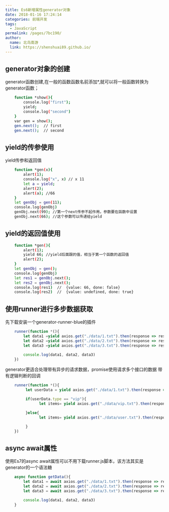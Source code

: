 ```yaml
---
title: Es6新增属性generator对象
date: 2018-01-16 17:24:14
categories: 前端开发
tags: 
  - JavaScript
permalink: /pages/7bc190/
author: 
  name: 北鸟南游
  link: https://shenshuai89.github.io/
---
```


## generator对象的创建
generator函数创建,在一般的函数函数名前添加*,就可以将一般函数转换为generator函数；
``` bash
	function *show(){
		console.log("first");
		yield;
		console.log("second")
	}
	var gen = show();
	gen.next();  // first
	gen.next();  // second
```

## yield的传参使用
yield传参和返回值
``` bash
	function *gen(x){
		alert(1);
		console.log("x", x) // x 11
		let a = yield;
		alert(2);
		alert(a); //66
	}
	let genObj = gen(11);
	console.log(genObj)
	genObj.next(99); //第一个next传参不起作用，参数要在函数中设置
	genObj.next(66); //这个参数可以传递给yield
```

## yield的返回值使用

``` bash
	function *gen(){
		alert(1);
		yield 66; //yield后面跟的值，相当于第一个函数的返回值
		alert(2);
	}
	let genObj = gen();
	console.log(genObj)
	let res1 = genObj.next(); 
	let res2 = genObj.next();
	console.log(res1)  //  {value: 66, done: false}
	console.log(res2)  //  {value: undefined, done: true}
```

## 使用runner进行多步数据获取

先下载安装一个generator-runner-blue的插件
``` js
	runner(function *(){
		let data1 =yield axios.get("./data/1.txt").then(response => response.data ).catch(err => console.log(err));
		let data2 =yield axios.get("./data/2.txt").then(response => response.data ).catch(err => console.log(err));
		let data3 =yield axios.get("./data/3.txt").then(response => response.data ).catch(err => console.log(err));

		console.log(data1, data2, data3)
	})

```
generator更适合处理带有异步的请求数据，promise使用请求多个接口的数据
带有逻辑判断的回调
``` js
	runner(function *(){
	     let userData = yield axios.get("./data/1.txt").then(response => response.data ).catch(err => console.log(err));

	     if(userData.type == "vip"){
	           let items= yield axios.get("./data/vip.txt").then(response => response.data ).catch(err => console.log(err));

	     }else{
	           let items= yield axios.get("./data/user.txt").then(response => response.data ).catch(err => console.log(err));

	     }
	})
```

## async await属性
使用Es7的async await属性可以不用下载runner.js脚本，该方法其实是generator的一个语法糖
``` js
	async function getData(){
		let data1 = await axios.get("./data/1.txt").then(response => response.data).catch(err => console.log(err));
		let data2 = await axios.get("./data/2.txt").then(response => response.data).catch(err => console.log(err));
		let data3 = await axios.get("./data/3.txt").then(response => response.data).catch(err => console.log(err));

		console.log(data1, data2, data3)
	}

```










